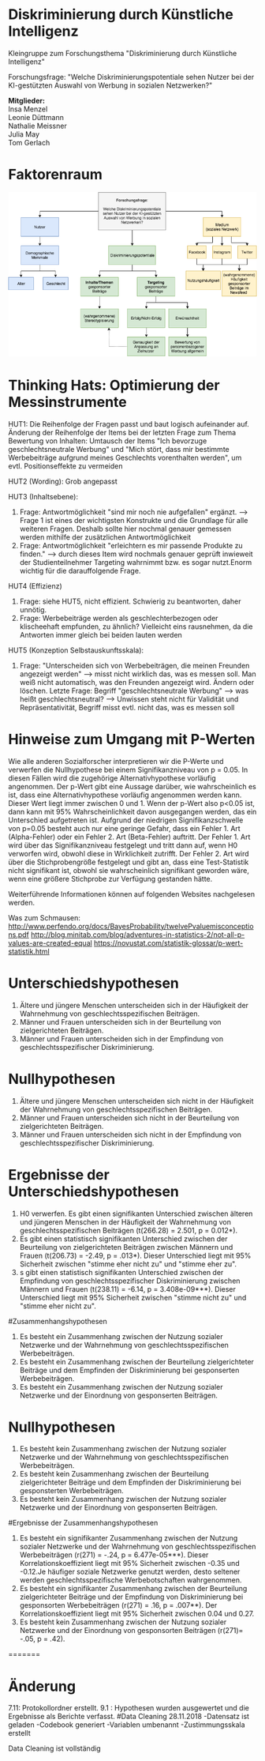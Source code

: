 # Diskriminierung durch Künstliche Intelligenz
Kleingruppe zum Forschungsthema "Diskriminierung durch Künstliche Intelligenz"

Forschungsfrage: "Welche Diskriminierungspotentiale sehen Nutzer bei der KI-gestützten Auswahl von Werbung in sozialen Netzwerken?"

**Mitglieder:** <br>
Insa Menzel <br>
Leonie Düttmann <br>
Nathalie Meissner <br>
Julia May <br>
Tom Gerlach 

# Faktorenraum
![tooltip](images/Faktorenraum.png)
# Thinking Hats: Optimierung der Messinstrumente
HUT1: Die Reihenfolge der Fragen passt und baut logisch aufeinander auf.
Änderung der Reihenfolge der Items bei der letzten Frage zum Thema Bewertung von Inhalten:
Umtausch der Items "Ich bevorzuge geschlechtsneutrale Werbung" und "Mich stört, dass mir bestimmte Werbebeiträge aufgrund meines Geschlechts vorenthalten werden", um evtl. Positionseffekte zu vermeiden
      
HUT2 (Wording):
Grob angepasst

HUT3 (Inhaltsebene): 
1. Frage: Antwortmöglichkeit "sind mir noch nie aufgefallen" ergänzt.  --> Frage 1 ist eines der wichtigsten Konstrukte und die Grundlage für alle weiteren Fragen. Deshalb sollte hier nochmal genauer gemessen werden mithilfe der zusätzlichen Antwortmöglichkeit
3. Frage: Antwortmöglichkeit "erleichtern es mir passende Produkte zu finden." --> durch dieses Item wird nochmals genauer geprüft inwieweit der Studienteilnehmer Targeting wahrnimmt bzw. es sogar nutzt.Enorm wichtig für die darauffolgende Frage.

HUT4 (Effizienz)
1. Frage: siehe HUT5, nicht effizient. Schwierig zu beantworten, daher unnötig.
2. Frage: Werbebeiträge werden als geschlechterbezogen oder klischeehaft empfunden, zu ähnlich? Vielleicht eins rausnehmen, da die Antworten immer gleich bei beiden lauten werden

HUT5 (Konzeption Selbstauskunftsskala):
1. Frage: "Unterscheiden sich von Werbebeiträgen, die meinen Freunden angezeigt werden" --> misst nicht wirklich das, was es messen soll. Man weiß nicht automatisch, was den Freunden angezeigt wird. Ändern oder löschen. 
Letzte Frage: Begriff "geschlechtsneutrale Werbung" --> was heißt geschlechtsneutral? --> Unwissen steht nicht für Validität und Repräsentativität, Begriff misst evtl. nicht das, was es messen soll


# Hinweise zum Umgang mit P-Werten
Wie alle anderen Sozialforscher interpretieren wir die P-Werte und verwerfen die Nullhypothese bei einem Signifikanzniveau von p = 0.05. In diesen Fällen wird die zugehörige Alternativhypothese vorläufig angenommen. Der p-Wert gibt eine Aussage darüber, wie wahrscheinlich es ist, dass eine Alternativhypothese vorläufig angenommen werden kann. Dieser Wert liegt immer zwischen 0 und 1. Wenn der p-Wert also p<0.05 ist, dann kann mit 95% Wahrscheinlichkeit davon ausgegangen werden, das ein Unterschied aufgetreten ist. 
Aufgrund der niedrigen Signifikanzschwelle von p=0.05 besteht auch nur eine geringe Gefahr, dass ein Fehler 1. Art (Alpha-Fehler) oder ein Fehler 2. Art (Beta-Fehler) auftritt. Der Fehler 1. Art wird über das Signifikanzniveau festgelegt und tritt dann auf, wenn H0 verworfen wird, obwohl diese in Wirklichkeit zutrifft. Der Fehler 2. Art wird über die Stichprobengröße festgelegt und gibt an, dass eine Test-Statistik nicht signifikant ist, obwohl sie wahrscheinlich signifikant geworden wäre, wenn eine größere Stichprobe zur Verfügung gestanden hätte. 

Weiterführende Informationen können auf folgenden Websites nachgelesen werden.

Was zum Schmausen:
http://www.perfendo.org/docs/BayesProbability/twelvePvaluemisconceptions.pdf
http://blog.minitab.com/blog/adventures-in-statistics-2/not-all-p-values-are-created-equal
https://novustat.com/statistik-glossar/p-wert-statistik.html

# Unterschiedshypothesen
1.	Ältere und jüngere Menschen unterscheiden sich in der Häufigkeit der Wahrnehmung von geschlechtsspezifischen Beiträgen.
2.	Männer und Frauen unterscheiden sich in der Beurteilung von zielgerichteten Beiträgen.
3.	Männer und Frauen unterscheiden sich in der Empfindung von geschlechtsspezifischer Diskriminierung.

# Nullhypothesen
1. Ältere und jüngere Menschen unterscheiden sich nicht in der Häufigkeit der Wahrnehmung von geschlechtsspezifischen Beiträgen.
2. Männer und Frauen unterscheiden sich nicht in der Beurteilung von zielgerichteten Beiträgen.
3. Männer und Frauen unterscheiden sich nicht in der Empfindung von geschlechtsspezifischer Diskriminierung.

# Ergebnisse der Unterschiedshypothesen
1. H0 verwerfen. Es gibt einen signifikanten Unterschied zwischen älteren und jüngeren Menschen in der Häufigkeit der Wahrnehmung von geschlechtsspezifischen Beiträgen (t(266.28) = 2.501, p = 0.012*).
2.  Es gibt einen statistisch signifikanten Unterschied zwischen der Beurteilung von zielgerichteten Beiträgen zwischen Männern und Frauen (t(206.73) = -2.49, p = .013*). Dieser Unterschied liegt mit 95% Sicherheit zwischen "stimme eher nicht zu" und "stimme eher zu".
3. s gibt einen statistisch signifikanten Unterschied zwischen der Empfindung von geschlechtsspezifischer Diskriminierung zwischen Männern und Frauen (t(238.11) = -6.14, p = 3.408e-09***). Dieser Unterschied liegt mit 95% Sicherheit zwischen "stimme nicht zu" und "stimme eher nicht zu".

#Zusammenhangshypothesen
1. Es besteht ein Zusammenhang zwischen der Nutzung sozialer Netzwerke und der Wahrnehmung von geschlechtsspezifischen Werbebeiträgen.
2. Es besteht ein Zusammenhang zwischen der Beurteilung zielgerichteter Beiträge und dem Empfinden der Diskriminierung bei gesponserten Werbebeiträgen.
3. Es besteht ein Zusammenhang zwischen der Nutzung sozialer Netzwerke und der Einordnung von gesponserten Beiträgen.

# Nullhypothesen
1. Es besteht kein Zusammenhang zwischen der Nutzung sozialer Netzwerke und der Wahrnehmung von geschlechtsspezifischen Werbebeiträgen.
2. Es besteht kein Zusammenhang zwischen der Beurteilung zielgerichteter Beiträge und dem Empfinden der Diskriminierung bei gesponsterten Werbebeiträgen.
3. Es besteht kein Zusammenhang zwischen der Nutzung sozialer Netzwerke und der Einordnung von gesponserten Beiträgen.

#Ergebnisse der Zusammenhangshypothesen
1. Es besteht ein signifikanter Zusammenhang zwischen der Nutzung sozialer Netzwerke und der Wahrnehmung von geschlechtsspezifischen Werbebeiträgen (r(271) = -.24, p = 6.477e-05***). Dieser Korrelationskoeffizient liegt mit 95% Sicherheit zwischen -0.35 und -0.12.Je häufiger soziale Netzwerke genutzt werden, desto seltener werden geschlechtsspezifische Werbebotschaften wahrgenommen.
2. Es besteht ein signifikanter Zusammenhang zwischen der Beurteilung zielgerichteter Beiträge und der Empfindung von Diskriminierung bei gesponsorten Werbebeiträgen (r(271) = .16, p = .007**). Der Korrelationskoeffizient liegt mit 95% Sicherheit zwischen 0.04 und 0.27.
3. Es besteht kein Zusammenhang zwischen der Nutzung sozialer Netzwerke und der Einordnung von gesponsorten Beiträgen (r(271)= -.05, p = .42).

=======
# Änderung
7.11: Protokollordner erstellt. 
9.1 : Hypothesen wurden ausgewertet und die Ergebnisse als Berichte verfasst. 
#Data Cleaning
28.11.2018
-Datensatz ist geladen
-Codebook generiert
-Variablen umbenannt
-Zustimmungsskala erstellt

Data Cleaning ist vollständig
